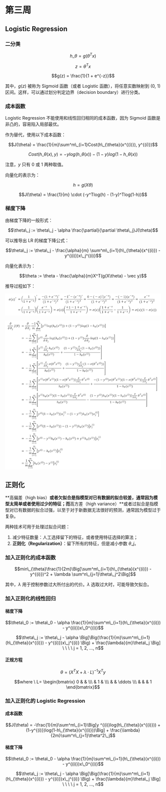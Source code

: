 # 第三周

## Logistic Regression

### 二分类

$$h\_{\theta} = g(\theta^Tx)$$

$$z = \theta^Tx$$

$$g(z) = \frac{1}{1 + e^{-z}}$$

其中，$g(z)$ 被称为 Sigmoid 函数（或者 Logistic 函数），将任意实数映射到 (0, 1) 区间。这样，可以通过划分判定边界（decision boundary）进行分类。

### 成本函数

Logistic Regression 不能使用和线性回归相同的成本函数，因为 Sigmoid 函数是非凸的，容易陷入局部最优。

作为替代，使用以下成本函数：

$$J(\theta) = \frac{1}{m}\sum^m\_{i=1}Cost(h\_{\theta}(x^{(i)}), y^{(i)})$$

$$Cost(h\_{\theta}(x), y) = -y log(h\_{\theta}(x)) - (1-y)log(1-h\_{\theta}(x))$$

注意，$y$ 只有 0 或 1 两种取值。

向量化的表示为：

$$h = g(X\theta)$$

$$J(\theta) = \frac{1}{m} \cdot (-y^Tlog(h) - (1-y)^Tlog(1-h))$$

### 梯度下降

由梯度下降的一般形式：

$$\theta\_j := \theta\_j - \alpha \frac{\partial}{\partial \theta\_j}J(\theta)$$

可以推导出 LR 的梯度下降公式：

$$\theta\_j := \theta\_j - \frac{\alpha}{m} \sum^m\_{i=1}(h\_{\theta}(x^{(i)}) - y^{(i)})x\_j^{(i)}$$

向量化表示为：

$$\theta := \theta - \frac{\alpha}{m}X^T(g(X\theta) - \vec y)$$

推导过程如下：

![](https://raw.githubusercontent.com/bighuang624/pic-repo/master/derivative-of-sigmoid-function.png)

![](https://raw.githubusercontent.com/bighuang624/pic-repo/master/Partial-derivative-of-J.png)

## 正则化

**高偏差（high bias）**或者欠拟合是指模型对已有数据的拟合较差，通常因为模型太简单或者使用过少的特征；而**高方差（high variance）**或者过拟合是指模型对已有数据的拟合过强，以至于对于新数据无法很好的预测，通常因为模型过于复杂。

两种技术可用于处理过拟合问题：

1. 减少特征数量：人工选择留下的特征，或者使用特征选择的算法；
2. **正则化（Regularization）**：留下所有的特征，但是减小参数 $\theta\_j$。

### 加入正则化的成本函数

$$min\_{\theta}\frac{1}{2m}\Big[\sum^m\_{i=1}(h\_{\theta}(x^{(i)}) - y^{(i)})^2 + \lambda \sum^n\_{j=1}\theta\_j^2\Big]$$

其中，$\lambda$ 用于控制参数过大所付出的代价。$\lambda$ 选取过大时，可能导致欠拟合。

### 加入正则化的线性回归

#### 梯度下降

$$\theta\_0 := \theta\_0 - \alpha \frac{1}{m}\sum^m\_{i=1}(h\_{\theta}(x^{(i)}) - y^{(i)})x\_0^{(i)}$$

$$\theta\_j := \theta\_j - \alpha \Big[\Big(\frac{1}{m}\sum^m\_{i=1}(h\_{\theta}(x^{(i)}) - y^{(i)})x\_j^{(i)} \Big) + \frac{\lambda}{m}\theta\_j \Big] \ \ \ \ j = 1, 2, ..., n$$

#### 正规方程

$$\theta = (X^TX + \lambda \cdot L)^{-1}X^Ty$$

$$where  \ L= 
  \begin{bmatrix}
   0 &   &   \\\
     & 1 &   \\\
     &   & \ddots  \\\
     &   &   & 1
  \end{bmatrix}$$

### 加入正则化的 Logistic Regression

#### 成本函数

$$J(\theta) = -\frac{1}{m}\sum^m\_{i=1}\Big[y ^{(i)}log(h\_{\theta}(x^{(i)})) + (1-y^{(i)})log(1-h\_{\theta}(x^{(i)}))\Big] + \frac{\lambda}{2m}\sum^n\_{j=1}\theta^2\_j$$

#### 梯度下降

$$\theta\_0 := \theta\_0 - \alpha \frac{1}{m}\sum^m\_{i=1}(h\_{\theta}(x^{(i)}) - y^{(i)})x\_0^{(i)}$$

$$\theta\_j := \theta\_j - \alpha \Big[\Big(\frac{1}{m}\sum^m\_{i=1}(h\_{\theta}(x^{(i)}) - y^{(i)})x\_j^{(i)} \Big) + \frac{\lambda}{m}\theta\_j \Big] \ \ \ \ j = 1, 2, ..., n$$